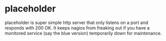 # placeholder
placeholder is super simple http server that only listens on a port and responds with 200 OK. It keeps nagios from freaking out if you have a monitored service (say the blue version) temporarily down for maintenance.
